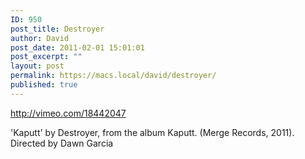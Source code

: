 ```yaml
---
ID: 950
post_title: Destroyer
author: David
post_date: 2011-02-01 15:01:01
post_excerpt: ""
layout: post
permalink: https://macs.local/david/destroyer/
published: true
---
```

http://vimeo.com/18442047

'Kaputt' by Destroyer, from the album Kaputt. (Merge Records, 2011). Directed by Dawn Garcia